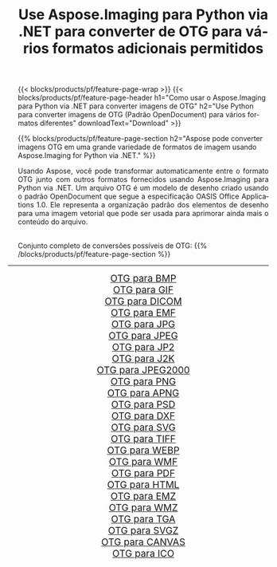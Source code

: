﻿---
title: Use Aspose.Imaging para Python via .NET para converter de OTG para vários formatos adicionais permitidos 
weight: 3920
url: /pt/python-net/conversion/from/otg/ 
lang: pt
langdirlevel: 2
locales: zh-hans,ja,it,ru,de,es,fr,nl,id,lt,pl,pt,vi,tr,ko,zh-hant,ar,hi,th,sv,cs,uk,he
description: Você pode transformar rapidamente de OTG(Padrão OpenDocument) em vários formatos usando Aspose.Imaging para Python via .NET.
---

{{< blocks/products/pf/feature-page-wrap >}}
{{< blocks/products/pf/feature-page-header h1="Como usar o Aspose.Imaging para Python via .NET para converter imagens de OTG" h2="Use Python para converter imagens de OTG (Padrão OpenDocument) para vários formatos diferentes" downloadText="Download" >}}


{{% blocks/products/pf/feature-page-section  h2="Aspose pode converter imagens OTG em uma grande variedade de formatos de imagem usando Aspose.Imaging for Python via .NET." %}}
<p align=justify>Usando Aspose, você pode transformar automaticamente entre o formato OTG junto com outros formatos fornecidos usando Aspose.Imaging para Python via .NET. Um arquivo OTG é um modelo de desenho criado usando o padrão OpenDocument que segue a especificação OASIS Office Applications 1.0. Ele representa a organização padrão dos elementos de desenho para uma imagem vetorial que pode ser usada para aprimorar ainda mais o conteúdo do arquivo.</p>
<br/>
Conjunto completo de conversões possíveis de OTG:
{{% /blocks/products/pf/feature-page-section %}}
<div class="container-fluid productfamilypage bg-gray">
    <div class="convertypes bg-gray agp-content section">
        <div class="container">
		<hr style="margin-left:-20px;"/>
		<div class="row other-converters" style="gap: 10px;font-size: 19px;text-align:center;">
		    <div class='col-md-2 other-converter remove-lp remove-rp'><a href="/imaging/pt/python-net/conversion/otg-to-bmp/" style="padding:15px;">OTG para BMP</a></div><div class='col-md-2 other-converter remove-lp remove-rp'><a href="/imaging/pt/python-net/conversion/otg-to-gif/" style="padding:15px;">OTG para GIF</a></div><div class='col-md-2 other-converter remove-lp remove-rp'><a href="/imaging/pt/python-net/conversion/otg-to-dicom/" style="padding:15px;">OTG para DICOM</a></div><div class='col-md-2 other-converter remove-lp remove-rp'><a href="/imaging/pt/python-net/conversion/otg-to-emf/" style="padding:15px;">OTG para EMF</a></div><div class='col-md-2 other-converter remove-lp remove-rp'><a href="/imaging/pt/python-net/conversion/otg-to-jpg/" style="padding:15px;">OTG para JPG</a></div><div class='col-md-2 other-converter remove-lp remove-rp'><a href="/imaging/pt/python-net/conversion/otg-to-jpeg/" style="padding:15px;">OTG para JPEG</a></div><div class='col-md-2 other-converter remove-lp remove-rp'><a href="/imaging/pt/python-net/conversion/otg-to-jp2/" style="padding:15px;">OTG para JP2</a></div><div class='col-md-2 other-converter remove-lp remove-rp'><a href="/imaging/pt/python-net/conversion/otg-to-j2k/" style="padding:15px;">OTG para J2K</a></div><div class='col-md-2 other-converter remove-lp remove-rp'><a href="/imaging/pt/python-net/conversion/otg-to-jpeg2000/" style="padding:15px;">OTG para JPEG2000</a></div><div class='col-md-2 other-converter remove-lp remove-rp'><a href="/imaging/pt/python-net/conversion/otg-to-png/" style="padding:15px;">OTG para PNG</a></div><div class='col-md-2 other-converter remove-lp remove-rp'><a href="/imaging/pt/python-net/conversion/otg-to-apng/" style="padding:15px;">OTG para APNG</a></div><div class='col-md-2 other-converter remove-lp remove-rp'><a href="/imaging/pt/python-net/conversion/otg-to-psd/" style="padding:15px;">OTG para PSD</a></div><div class='col-md-2 other-converter remove-lp remove-rp'><a href="/imaging/pt/python-net/conversion/otg-to-dxf/" style="padding:15px;">OTG para DXF</a></div><div class='col-md-2 other-converter remove-lp remove-rp'><a href="/imaging/pt/python-net/conversion/otg-to-svg/" style="padding:15px;">OTG para SVG</a></div><div class='col-md-2 other-converter remove-lp remove-rp'><a href="/imaging/pt/python-net/conversion/otg-to-tiff/" style="padding:15px;">OTG para TIFF</a></div><div class='col-md-2 other-converter remove-lp remove-rp'><a href="/imaging/pt/python-net/conversion/otg-to-webp/" style="padding:15px;">OTG para WEBP</a></div><div class='col-md-2 other-converter remove-lp remove-rp'><a href="/imaging/pt/python-net/conversion/otg-to-wmf/" style="padding:15px;">OTG para WMF</a></div><div class='col-md-2 other-converter remove-lp remove-rp'><a href="/imaging/pt/python-net/conversion/otg-to-pdf/" style="padding:15px;">OTG para PDF</a></div><div class='col-md-2 other-converter remove-lp remove-rp'><a href="/imaging/pt/python-net/conversion/otg-to-html/" style="padding:15px;">OTG para HTML</a></div><div class='col-md-2 other-converter remove-lp remove-rp'><a href="/imaging/pt/python-net/conversion/otg-to-emz/" style="padding:15px;">OTG para EMZ</a></div><div class='col-md-2 other-converter remove-lp remove-rp'><a href="/imaging/pt/python-net/conversion/otg-to-wmz/" style="padding:15px;">OTG para WMZ</a></div><div class='col-md-2 other-converter remove-lp remove-rp'><a href="/imaging/pt/python-net/conversion/otg-to-tga/" style="padding:15px;">OTG para TGA</a></div><div class='col-md-2 other-converter remove-lp remove-rp'><a href="/imaging/pt/python-net/conversion/otg-to-svgz/" style="padding:15px;">OTG para SVGZ</a></div><div class='col-md-2 other-converter remove-lp remove-rp'><a href="/imaging/pt/python-net/conversion/otg-to-canvas/" style="padding:15px;">OTG para CANVAS</a></div><div class='col-md-2 other-converter remove-lp remove-rp'><a href="/imaging/pt/python-net/conversion/otg-to-ico/" style="padding:15px;">OTG para ICO</a></div>
                </div>
        </div>
    </div>
</div>
<br/>

